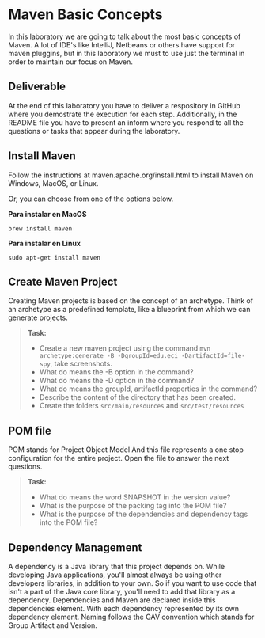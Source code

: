 # Maven Basic Concepts

In this laboratory we are going to talk about the most basic concepts of Maven. A lot of IDE's like IntelliJ, Netbeans or others have support for maven pluggins, but in this laboratory we must to use just the terminal in order to maintain our focus on Maven.

## Deliverable

At the end of this laboratory you have to deliver a respository in GitHub where you demostrate the execution for each step. Additionally, in the README file you have to present an inform where you respond to all the questions or tasks that appear during the laboratory.

## Install Maven

Follow the instructions at maven.apache.org/install.html to install Maven on Windows, MacOS, or Linux.

Or, you can choose from one of the options below.

**Para instalar en MacOS**

`brew install maven`

**Para instalar en Linux**

`sudo apt-get install maven`

## Create Maven Project

Creating Maven projects is based on the concept of an archetype. Think of an archetype as a predefined template, like a blueprint from which we can generate projects.

> **Task:** 
>
> * Create a new maven project using the command `mvn archetype:generate -B -DgroupId=edu.eci -DartifactId=file-spy`, take screenshots.
> * What do means the -B option in the command?
> * What do means the -D option in the command?
> * What do means the groupId, artifactId properties in the command?
> * Describe the content of the directory that has been created.
> * Create the folders `src/main/resources` and `src/test/resources`

## POM file 
POM stands for Project Object Model And this file represents a one stop configuration for the entire project. Open the file to answer the next questions.

> **Task:**
>
> * What do means the word SNAPSHOT in the version value?
> * What is the purpose of the packing tag into the POM file?
> * What is the purpose of the dependencies and dependency tags into the POM file?

## Dependency Management

A dependency is a Java library that this project depends on. While developing Java applications, you'll almost always be using other developers libraries, in addition to your own. So if you want to use code that isn't a part of the Java core library, you'll need to add that library as a dependency. Dependencies and Maven are declared inside this dependencies element. With each dependency represented by its own dependency element. Naming follows the GAV convention which stands for Group Artifact and Version.



